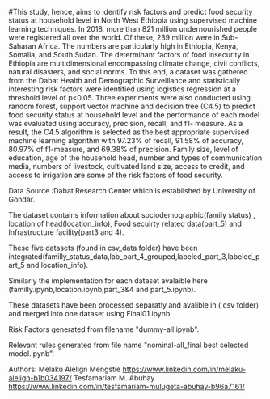 #This study, hence, aims to identify risk factors and predict food security status at household level in North West Ethiopia using supervised machine learning techniques.
In 2018, more than 821 million undernourished people were registered all over the world. Of these, 239 million were in Sub-Saharan Africa. The numbers are particularly high in Ethiopia, Kenya, Somalia, and South Sudan. The determinant factors of food insecurity in Ethiopia are multidimensional encompassing climate change, civil conflicts, natural disasters, and social norms. To this end, a dataset was gathered from the Dabat Health and Demographic Surveillance and statistically interesting risk factors were identified using logistics regression at a threshold level of p<0.05. Three experiments were also conducted using random forest, support vector machine and decision tree (C4.5) to predict food security status at household level and the performance of each model was evaluated using accuracy, precision, recall, and f1- measure. As a result, the C4.5 algorithm is selected as the best appropriate supervised machine learning algorithm with 97.23% of recall, 91.58% of accuracy, 80.97% of f1-measure, and 69.38% of precision. Family size, level of education, age of the household head, number and types of communication media, numbers of livestock, cultivated land size, access to credit, and access to irrigation are some of the risk factors of food security.

Data Source :Dabat Research Center which is established by University of Gondar.

The dataset contains information about sociodemographic(family status) , location of head(location_info), Food secuirty related data(part_5) and Infrastructure facility(part3 and 4).

These five datasets (found in csv_data folder) have been integrated(familly_status_data,lab_part_4_grouped,labeled_part_3,labeled_part_5 and location_info).

Similarly the implementation for each dataset avalaible here (familly.ipynb,location.ipynb,part_3&4 and part_5.ipynb).


These datasets have been processed separatly and avalible in ( csv folder) and merged into one dataset using Final01.ipynb.

Risk Factors generated from filename "dummy-all.ipynb".


Relevant rules generated from file name "nominal-all_final best selected model.ipynb".



  Authors: 
  Melaku Alelign Mengstie
  https://www.linkedin.com/in/melaku-alelign-b1b034197/
  Tesfamariam M. Abuhay
  https://www.linkedin.com/in/tesfamariam-mulugeta-abuhay-b96a7161/
